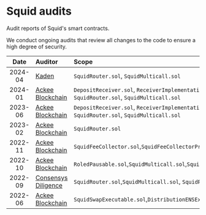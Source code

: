 # Squid audits

Audit reports of Squid's smart contracts.

We conduct ongoing audits that review all changes to the code to ensure a high degree of security.

|  Date   | Auditor                                                           | Scope                                                                                                                   |
| :-----: | :---------------------------------------------------------------- | :---------------------------------------------------------------------------------------------------------------------- |
| 2024-04 | [Kaden](audits/2024-04%20Kaden.pdf)                               | `SquidRouter.sol`, `SquidMulticall.sol`                                                                                 |
| 2024-01 | [Ackee Blockchain](audits/2024-01%20Ackee%20Blockchain.pdf)       | `DepositReceiver.sol`, `ReceiverImplementation.sol`, `SquidDepositService.sol`, `SquidRouter.sol`, `SquidMulticall.sol` |
| 2023-06 | [Ackee Blockchain](audits/2023-06%20Ackee%20Blockchain.pdf)       | `DepositReceiver.sol`, `ReceiverImplementation.sol`, `SquidDepositService.sol`, `SquidRouter.sol`, `SquidMulticall.sol` |
| 2023-02 | [Ackee Blockchain](audits/2023-02%20Ackee%20Blockchain.pdf)       | `SquidRouter.sol`                                                                                                       |
| 2022-11 | [Ackee Blockchain](audits/2022-11%20Ackee%20Blockchain.pdf)       | `SquidFeeCollector.sol`,`SquidFeeCollectorProxy.sol`                                                                    |
| 2022-10 | [Ackee Blockchain](audits/2022-10%20Ackee%20Blockchain.pdf)       | `RoledPausable.sol`,`SquidMulticall.sol`,`SquidRouter.sol`,`SquidRouterProxy.sol`,`/interfaces/*`                       |
| 2022-09 | [Consensys Diligence](audits/2022-09%20Consensys%20Diligence.pdf) | `SquidRouter.sol`,`SquidMulticall.sol`, `SquidProxy.sol`                                                                |
| 2022-06 | [Ackee Blockchain](audits/2022-06%20Ackee%20Blockchain.pdf)       | `SquidSwapExecutable.sol`,`DistributionENSExecutable.sol`,`SquidToken.sol`                                              |
